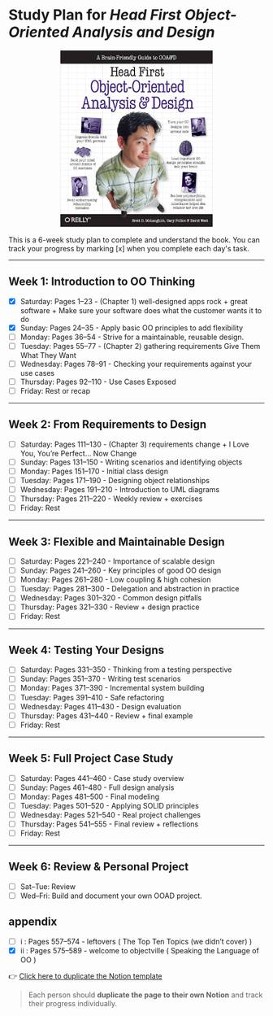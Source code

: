 # Study Plan for *Head First Object-Oriented Analysis and Design*

<p align="center"> <img src="HFOOAD.jpg" alt="HFOOAD" width="300"> </p>

This is a 6-week study plan to complete and understand the book. You can track your progress by marking [x] when you complete each day's task.

---

## Week 1: Introduction to OO Thinking

- [x] Saturday: Pages 1–23 - (Chapter 1) well-designed apps rock + great software + Make sure your software does what the customer wants it to do
- [x] Sunday: Pages 24–35 - Apply basic OO principles to add flexibility
- [ ] Monday: Pages 36–54 - Strive for a maintainable, reusable design.
- [ ] Tuesday: Pages 55–77 - (Chapter 2) gathering requirements Give Them What They Want
- [ ] Wednesday: Pages 78–91 - Checking your requirements against your use cases
- [ ] Thursday: Pages 92–110 - Use Cases Exposed
- [ ] Friday: Rest or recap

---

## Week 2: From Requirements to Design

- [ ] Saturday: Pages 111–130 - (Chapter 3) requirements change + I Love You, You’re Perfect... Now Change
- [ ] Sunday: Pages 131–150 - Writing scenarios and identifying objects
- [ ] Monday: Pages 151–170 - Initial class design
- [ ] Tuesday: Pages 171–190 - Designing object relationships
- [ ] Wednesday: Pages 191–210 - Introduction to UML diagrams
- [ ] Thursday: Pages 211–220 - Weekly review + exercises
- [ ] Friday: Rest

---

## Week 3: Flexible and Maintainable Design

- [ ] Saturday: Pages 221–240 - Importance of scalable design
- [ ] Sunday: Pages 241–260 - Key principles of good OO design
- [ ] Monday: Pages 261–280 - Low coupling & high cohesion
- [ ] Tuesday: Pages 281–300 - Delegation and abstraction in practice
- [ ] Wednesday: Pages 301–320 - Common design pitfalls
- [ ] Thursday: Pages 321–330 - Review + design practice
- [ ] Friday: Rest

---

## Week 4: Testing Your Designs

- [ ] Saturday: Pages 331–350 - Thinking from a testing perspective
- [ ] Sunday: Pages 351–370 - Writing test scenarios
- [ ] Monday: Pages 371–390 - Incremental system building
- [ ] Tuesday: Pages 391–410 - Safe refactoring
- [ ] Wednesday: Pages 411–430 - Design evaluation
- [ ] Thursday: Pages 431–440 - Review + final example
- [ ] Friday: Rest

---

## Week 5: Full Project Case Study

- [ ] Saturday: Pages 441–460 - Case study overview
- [ ] Sunday: Pages 461–480 - Full design analysis
- [ ] Monday: Pages 481–500 - Final modeling
- [ ] Tuesday: Pages 501–520 - Applying SOLID principles
- [ ] Wednesday: Pages 521–540 - Real project challenges
- [ ] Thursday: Pages 541–555 - Final review + reflections
- [ ] Friday: Rest

---

## Week 6: Review & Personal Project

- [ ] Sat–Tue: Review 
- [ ] Wed–Fri: Build and document your own OOAD project.

## appendix 
- [ ] i : Pages 557–574  - leftovers ( The Top Ten Topics (we didn’t cover) )
- [x] ii : Pages 575–589  - welcome to objectville ( Speaking the Language of OO )

👉 [Click here to duplicate the Notion template](https://flash-wall-183.notion.site/Study-Plan-for-Head-First-Object-Oriented-Analysis-and-Design-1e418ca809bf80e698d5c4f918f2f169?pvs=4)

> Each person should **duplicate the page to their own Notion** and track their progress individually.

